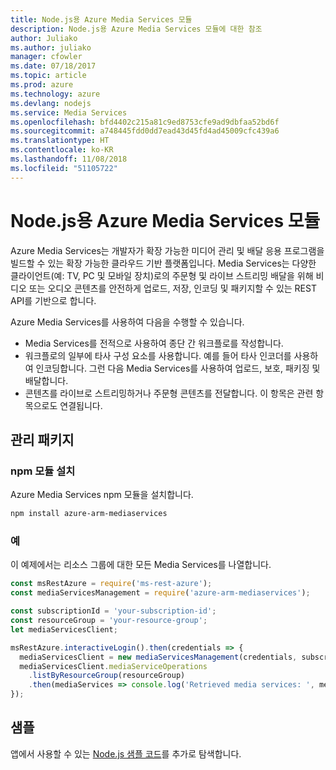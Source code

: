 ```yaml
---
title: Node.js용 Azure Media Services 모듈
description: Node.js용 Azure Media Services 모듈에 대한 참조
author: Juliako
ms.author: juliako
manager: cfowler
ms.date: 07/18/2017
ms.topic: article
ms.prod: azure
ms.technology: azure
ms.devlang: nodejs
ms.service: Media Services
ms.openlocfilehash: bfd4402c215a81c9ed8753cfe9ad9dbfaa52bd6f
ms.sourcegitcommit: a748445fdd0dd7ead43d45fd4ad45009cfc439a6
ms.translationtype: HT
ms.contentlocale: ko-KR
ms.lasthandoff: 11/08/2018
ms.locfileid: "51105722"
---
```

# <a name="azure-media-services-modules-for-nodejs"></a>Node.js용 Azure Media Services 모듈

Azure Media Services는 개발자가 확장 가능한 미디어 관리 및 배달 응용 프로그램을 빌드할 수 있는 확장 가능한 클라우드 기반 플랫폼입니다. Media Services는 다양한 클라이언트(예: TV, PC 및 모바일 장치)로의 주문형 및 라이브 스트리밍 배달을 위해 비디오 또는 오디오 콘텐츠를 안전하게 업로드, 저장, 인코딩 및 패키지할 수 있는 REST API를 기반으로 합니다.

Azure Media Services를 사용하여 다음을 수행할 수 있습니다.
- Media Services를 전적으로 사용하여 종단 간 워크플로를 작성합니다. 
- 워크플로의 일부에 타사 구성 요소를 사용합니다. 예를 들어 타사 인코더를 사용하여 인코딩합니다. 그런 다음 Media Services를 사용하여 업로드, 보호, 패키징 및 배달합니다.
- 콘텐츠를 라이브로 스트리밍하거나 주문형 콘텐츠를 전달합니다. 이 항목은 관련 항목으로도 연결됩니다.

## <a name="management-package"></a>관리 패키지

### <a name="install-the-npm-module"></a>npm 모듈 설치

Azure Media Services npm 모듈을 설치합니다.

```bash
npm install azure-arm-mediaservices
```

### <a name="example"></a>예

이 예제에서는 리소스 그룹에 대한 모든 Media Services를 나열합니다.

```javascript
const msRestAzure = require('ms-rest-azure');
const mediaServicesManagement = require('azure-arm-mediaservices');

const subscriptionId = 'your-subscription-id';
const resourceGroup = 'your-resource-group';
let mediaServicesClient;

msRestAzure.interactiveLogin().then(credentials => {
  mediaServicesClient = new mediaServicesManagement(credentials, subscriptionId);
  mediaServicesClient.mediaServiceOperations
    .listByResourceGroup(resourceGroup)
    .then(mediaServices => console.log('Retrieved media services: ', mediaServices));
});
```

## <a name="samples"></a>샘플

앱에서 사용할 수 있는 [Node.js 샘플 코드](https://azure.microsoft.com/resources/samples/?platform=nodejs)를 추가로 탐색합니다.
